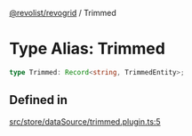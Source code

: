 [@revolist/revogrid](README.md) / Trimmed

# Type Alias: Trimmed

```ts
type Trimmed: Record<string, TrimmedEntity>;
```

## Defined in

[src/store/dataSource/trimmed.plugin.ts:5](https://github.com/revolist/revogrid/blob/b6cbd022f95d7e046d6bc88abeaf01a3bc067577/src/store/dataSource/trimmed.plugin.ts#L5)
